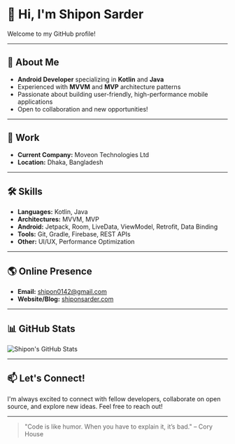 # 👋 Hi, I'm Shipon Sarder

Welcome to my GitHub profile!

---

## 🚀 About Me

- **Android Developer** specializing in **Kotlin** and **Java**
- Experienced with **MVVM** and **MVP** architecture patterns
- Passionate about building user-friendly, high-performance mobile applications
- Open to collaboration and new opportunities!

---

## 💼 Work

- **Current Company:** Moveon Technologies Ltd
- **Location:** Dhaka, Bangladesh

---

## 🛠️ Skills

- **Languages:** Kotlin, Java
- **Architectures:** MVVM, MVP
- **Android:** Jetpack, Room, LiveData, ViewModel, Retrofit, Data Binding
- **Tools:** Git, Gradle, Firebase, REST APIs
- **Other:** UI/UX, Performance Optimization

---

## 🌎 Online Presence

- **Email:** [shipon0142@gmail.com](mailto:shipon0142@gmail.com)
- **Website/Blog:** [shiponsarder.com](https://shiponsarder.com)

---

## 📊 GitHub Stats

![Shipon's GitHub Stats](https://github-readme-stats.vercel.app/api?username=shipon0142&show_icons=true&theme=radical)

---

## 📫 Let's Connect!

I'm always excited to connect with fellow developers, collaborate on open source, and explore new ideas. Feel free to reach out!

---

> "Code is like humor. When you have to explain it, it’s bad." – Cory House
